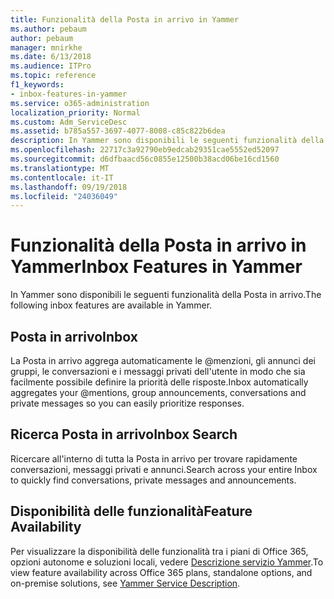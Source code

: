 ```yaml
---
title: Funzionalità della Posta in arrivo in Yammer
ms.author: pebaum
author: pebaum
manager: mnirkhe
ms.date: 6/13/2018
ms.audience: ITPro
ms.topic: reference
f1_keywords:
- inbox-features-in-yammer
ms.service: o365-administration
localization_priority: Normal
ms.custom: Adm_ServiceDesc
ms.assetid: b785a557-3697-4077-8008-c85c822b6dea
description: In Yammer sono disponibili le seguenti funzionalità della Posta in arrivo.
ms.openlocfilehash: 22717c3a92790eb9edcab29351cae5552ed52097
ms.sourcegitcommit: d6dfbaacd56c0855e12500b38acd06be16cd1560
ms.translationtype: MT
ms.contentlocale: it-IT
ms.lasthandoff: 09/19/2018
ms.locfileid: "24036049"
---
```

# <a name="inbox-features-in-yammer"></a><span data-ttu-id="d1ccd-103">Funzionalità della Posta in arrivo in Yammer</span><span class="sxs-lookup"><span data-stu-id="d1ccd-103">Inbox Features in Yammer</span></span>

<span data-ttu-id="d1ccd-104">In Yammer sono disponibili le seguenti funzionalità della Posta in arrivo.</span><span class="sxs-lookup"><span data-stu-id="d1ccd-104">The following inbox features are available in Yammer.</span></span>
  
## <a name="inbox"></a><span data-ttu-id="d1ccd-105">Posta in arrivo</span><span class="sxs-lookup"><span data-stu-id="d1ccd-105">Inbox</span></span>
<span data-ttu-id="d1ccd-106"><a name="bkmk_Inbox"> </a></span><span class="sxs-lookup"><span data-stu-id="d1ccd-106"></span></span>

<span data-ttu-id="d1ccd-107">La Posta in arrivo aggrega automaticamente le @menzioni, gli annunci dei gruppi, le conversazioni e i messaggi privati dell'utente in modo che sia facilmente possibile definire la priorità delle risposte.</span><span class="sxs-lookup"><span data-stu-id="d1ccd-107">Inbox automatically aggregates your @mentions, group announcements, conversations and private messages so you can easily prioritize responses.</span></span>
  
## <a name="inbox-search"></a><span data-ttu-id="d1ccd-108">Ricerca Posta in arrivo</span><span class="sxs-lookup"><span data-stu-id="d1ccd-108">Inbox Search</span></span>
<span data-ttu-id="d1ccd-109"><a name="bkmk_InboxSearch"> </a></span><span class="sxs-lookup"><span data-stu-id="d1ccd-109"></span></span>

<span data-ttu-id="d1ccd-110">Ricercare all'interno di tutta la Posta in arrivo per trovare rapidamente conversazioni, messaggi privati e annunci.</span><span class="sxs-lookup"><span data-stu-id="d1ccd-110">Search across your entire Inbox to quickly find conversations, private messages and announcements.</span></span>
  
## <a name="feature-availability"></a><span data-ttu-id="d1ccd-111">Disponibilità delle funzionalità</span><span class="sxs-lookup"><span data-stu-id="d1ccd-111">Feature Availability</span></span>
<span data-ttu-id="d1ccd-112"><a name="bkmk_InboxSearch"> </a></span><span class="sxs-lookup"><span data-stu-id="d1ccd-112"></span></span>

<span data-ttu-id="d1ccd-113">Per visualizzare la disponibilità delle funzionalità tra i piani di Office 365, opzioni autonome e soluzioni locali, vedere [Descrizione servizio Yammer](yammer-service-description.md).</span><span class="sxs-lookup"><span data-stu-id="d1ccd-113">To view feature availability across Office 365 plans, standalone options, and on-premise solutions, see [Yammer Service Description](yammer-service-description.md).</span></span>
  

